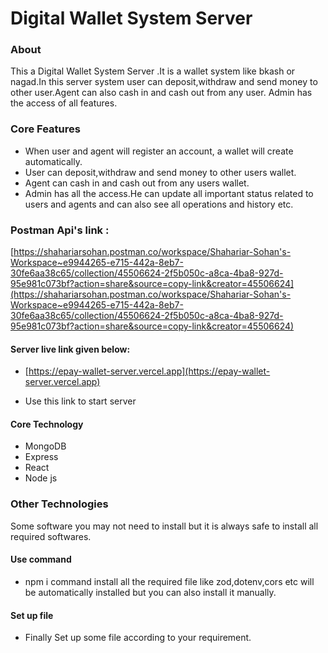 # Digital Wallet  System Server

### About

This a Digital Wallet System Server .It is a wallet system like bkash or nagad.In this server system user can deposit,withdraw and send money to other user.Agent can also cash in and cash out from any user. Admin has  the access of all features.

### Core Features

- When user and agent will register an account, a wallet will create automatically.
- User can deposit,withdraw and send money to other users wallet.
- Agent can cash in and cash out from any users wallet.
- Admin has all the access.He can update all important status related to users and agents and can also see all operations and history etc.

### Postman  Api's link :

[https://shahariarsohan.postman.co/workspace/Shahariar-Sohan's-Workspace~e9944265-e715-442a-8eb7-30fe6aa38c65/collection/45506624-2f5b050c-a8ca-4ba8-927d-95e981c073bf?action=share&source=copy-link&creator=45506624](https://shahariarsohan.postman.co/workspace/Shahariar-Sohan's-Workspace~e9944265-e715-442a-8eb7-30fe6aa38c65/collection/45506624-2f5b050c-a8ca-4ba8-927d-95e981c073bf?action=share&source=copy-link&creator=45506624) 

#### Server live link given below:

- [https://epay-wallet-server.vercel.app](https://epay-wallet-server.vercel.app)

- Use this link to start server



#### Core Technology 
- MongoDB
- Express
- React
- Node js

### Other Technologies

Some software you may not need to install but it is always safe to install all required softwares.

#### Use command

- npm i command install all the required file like zod,dotenv,cors etc will be automatically installed but you can also install it manually.

#### Set up file

- Finally Set up some file according to your requirement.
